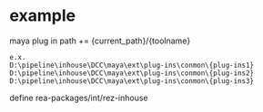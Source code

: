# example

maya plug in path += {current_path}/{toolname}

```
e.x.
D:\pipeline\inhouse\DCC\maya\ext\plug-ins\conmon\{plug-ins1}
D:\pipeline\inhouse\DCC\maya\ext\plug-ins\conmon\{plug-ins2}
D:\pipeline\inhouse\DCC\maya\ext\plug-ins\conmon\{plug-ins3}
```

define rea-packages/int/rez-inhouse